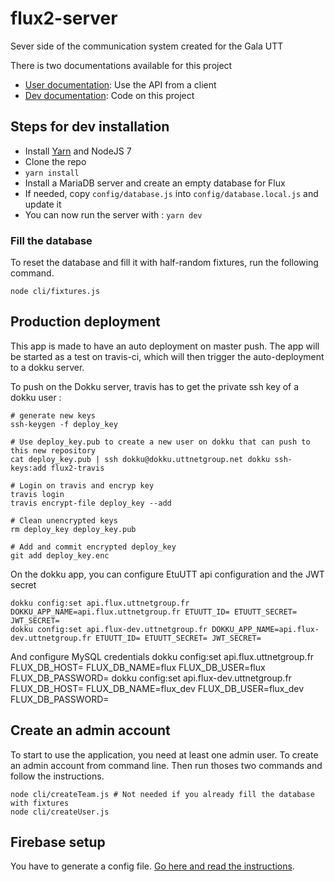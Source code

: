 # flux2-server

Sever side of the communication system created for the Gala UTT

There is two documentations available for this project

* [User documentation](https://github.com/ungdev/flux2-server/wiki/User-documentation): Use the API from a client
* [Dev documentation](https://github.com/ungdev/flux2-server/wiki/Dev-documentation): Code on this project

## Steps for dev installation

* Install [Yarn](https://yarnpkg.com/lang/en/docs/install/) and NodeJS 7
* Clone the repo
* `yarn install`
* Install a MariaDB server and create an empty database for Flux
* If needed, copy `config/database.js` into `config/database.local.js` and update it
* You can now run the server with : `yarn dev`

### Fill the database
To reset the database and fill it with half-random fixtures, run the following command.

```
node cli/fixtures.js
```


## Production deployment
This app is made to have an auto deployment on master push. The app will be started as a test on travis-ci, which will then trigger the auto-deployment to a dokku server.

To push on the Dokku server, travis has to get the private ssh key of a dokku user :

```
# generate new keys
ssh-keygen -f deploy_key

# Use deploy_key.pub to create a new user on dokku that can push to this new repository
cat deploy_key.pub | ssh dokku@dokku.uttnetgroup.net dokku ssh-keys:add flux2-travis

# Login on travis and encryp key
travis login
travis encrypt-file deploy_key --add

# Clean unencrypted keys
rm deploy_key deploy_key.pub

# Add and commit encrypted deploy_key
git add deploy_key.enc
```

On the dokku app, you can configure EtuUTT api configuration and the JWT secret

```
dokku config:set api.flux.uttnetgroup.fr DOKKU_APP_NAME=api.flux.uttnetgroup.fr ETUUTT_ID= ETUUTT_SECRET= JWT_SECRET=
dokku config:set api.flux-dev.uttnetgroup.fr DOKKU_APP_NAME=api.flux-dev.uttnetgroup.fr ETUUTT_ID= ETUUTT_SECRET= JWT_SECRET=
```

And configure MySQL credentials
dokku config:set api.flux.uttnetgroup.fr FLUX_DB_HOST= FLUX_DB_NAME=flux FLUX_DB_USER=flux FLUX_DB_PASSWORD=
dokku config:set api.flux-dev.uttnetgroup.fr FLUX_DB_HOST= FLUX_DB_NAME=flux_dev FLUX_DB_USER=flux_dev FLUX_DB_PASSWORD=

## Create an admin account
To start to use the application, you need at least one admin user.
To create an admin account from command line. Then run thoses two commands and follow the instructions.

```
node cli/createTeam.js # Not needed if you already fill the database with fixtures
node cli/createUser.js
```

## Firebase setup

You have to generate a config file. [Go here and read the instructions](https://firebase.google.com/docs/admin/setup).
